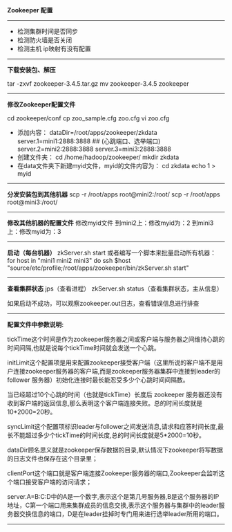**Zookeeper 配置**

-------------------------------------------------------------------
- 检测集群时间是否同步  
- 检测防火墙是否关闭  
- 检测主机 ip映射有没有配置  

-------------------------------------------------------------------

**下载安装包、解压**

tar -zxvf zookeeper-3.4.5.tar.gz
mv zookeeper-3.4.5 zookeeper 

-------------------------------------------------------------------

**修改Zookeeper配置文件**

cd zookeeper/conf
cp zoo_sample.cfg zoo.cfg
vi zoo.cfg
- 添加内容：
dataDir=/root/apps/zookeeper/zkdata
server.1=mini1:2888:3888     ## (心跳端口、选举端口)
server.2=mini2:2888:3888
server.3=mini3:2888:3888
- 创建文件夹：
cd /home/hadoop/zookeeper/
mkdir zkdata
- 在data文件夹下新建myid文件，myid的文件内容为：
cd zkdata
echo 1 > myid 

-------------------------------------------------------------------
**分发安装包到其他机器** 
scp -r /root/apps root@mini2:/root/
scp -r /root/apps root@mini3:/root/

-------------------------------------------------------------------

**修改其他机器的配置文件**
修改myid文件
到mini2上：修改myid为：2
到mini3上：修改myid为：3

-------------------------------------------------------------------
**启动（每台机器）**
zkServer.sh start
或者编写一个脚本来批量启动所有机器：
for host in "mini1 mini2 mini3"
do
ssh $host "source/etc/profile;/root/apps/zookeeper/bin/zkServer.sh start"

-------------------------------------------------------------------
**查看集群状态**
jps（查看进程）
zkServer.sh status（查看集群状态，主从信息）

如果启动不成功，可以观察zookeeper.out日志，查看错误信息进行排查

-------------------------------------------------------------
**配置文件中参数说明:**

tickTime这个时间是作为zookeeper服务器之间或客户端与服务器之间维持心跳的时间间隔,也就是说每个tickTime时间就会发送一个心跳。

initLimit这个配置项是用来配置zookeeper接受客户端（这里所说的客户端不是用户连接zookeeper服务器的客户端,而是zookeeper服务器集群中连接到leader的follower 服务器）初始化连接时最长能忍受多少个心跳时间间隔数。

当已经超过10个心跳的时间（也就是tickTime）长度后 zookeeper 服务器还没有收到客户端的返回信息,那么表明这个客户端连接失败。总的时间长度就是 10*2000=20秒。

syncLimit这个配置项标识leader与follower之间发送消息,请求和应答时间长度,最长不能超过多少个tickTime的时间长度,总的时间长度就是5*2000=10秒。

dataDir顾名思义就是zookeeper保存数据的目录,默认情况下zookeeper将写数据的日志文件也保存在这个目录里；

clientPort这个端口就是客户端连接Zookeeper服务器的端口,Zookeeper会监听这个端口接受客户端的访问请求；

server.A=B:C:D中的A是一个数字,表示这个是第几号服务器,B是这个服务器的IP地址，C第一个端口用来集群成员的信息交换,表示这个服务器与集群中的leader服务器交换信息的端口，D是在leader挂掉时专门用来进行选举leader所用的端口。

----------------------------------------------------------------
